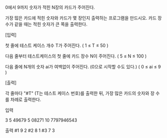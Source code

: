 
0에서 9까지 숫자가 적힌 N장의 카드가 주어진다.

가장 많은 카드에 적힌 숫자와 카드가 몇 장인지 출력하는 프로그램을 만드시오. 카드 장수가 같을 때는 적힌 숫자가 큰 쪽을 출력한다.

[입력]

첫 줄에 테스트 케이스 개수 T가 주어진다.  ( 1 ≤ T ≤ 50 )

다음 줄부터 테스트케이스의 첫 줄에 카드 장수 N이 주어진다. ( 5 ≤ N ≤ 100 )

다음 줄에 N개의 숫자 ai가 여백없이 주어진다. (0으로 시작할 수도 있다.)  ( 0 ≤ ai ≤ 9 ) 

[출력]
 

각 줄마다 "#T" (T는 테스트 케이스 번호)를 출력한 뒤, 가장 많은 카드의 숫자와 장 수를 차례로 출력한다.

입력

3
5
49679
5
08271
10
7797946543	 


출력
#1 9 2
#2 8 1
#3 7 3
